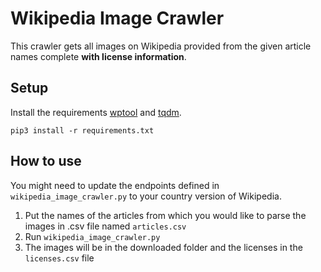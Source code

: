 # Wikipedia Image Crawler

This crawler gets all images on Wikipedia provided from the given article names  complete **with license information**. 

## Setup

Install the requirements [wptool](https://pypi.org/project/wptools/) and [tqdm](https://tqdm.github.io).

```
pip3 install -r requirements.txt
```

## How to use

You might need to update the endpoints defined in `wikipedia_image_crawler.py` to your country version of Wikipedia.

1) Put the names of the articles from which you would like to parse the images in .csv file named `articles.csv`
2) Run `wikipedia_image_crawler.py`
3) The images will be in the downloaded folder and the licenses in the `licenses.csv` file